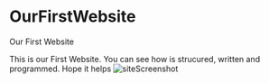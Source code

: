 # OurFirstWebsite
Our First Website

This is our First Website. You can see how is strucured, written and programmed. Hope it helps
![siteScreenshot](https://user-images.githubusercontent.com/99908174/154575274-6bab3b3b-9c8f-46ac-86b4-105e652b3fce.png)
